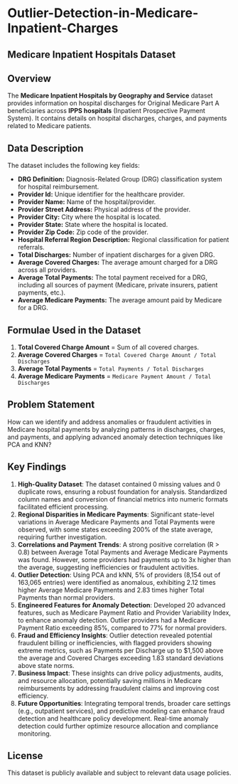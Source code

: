 # Outlier-Detection-in-Medicare-Inpatient-Charges

## Medicare Inpatient Hospitals Dataset

## Overview
The **Medicare Inpatient Hospitals by Geography and Service** dataset provides information on hospital discharges for Original Medicare Part A beneficiaries across **IPPS hospitals** (Inpatient Prospective Payment System). It contains details on hospital discharges, charges, and payments related to Medicare patients.

## Data Description
The dataset includes the following key fields:

- **DRG Definition:** Diagnosis-Related Group (DRG) classification system for hospital reimbursement.
- **Provider Id:** Unique identifier for the healthcare provider.
- **Provider Name:** Name of the hospital/provider.
- **Provider Street Address:** Physical address of the provider.
- **Provider City:** City where the hospital is located.
- **Provider State:** State where the hospital is located.
- **Provider Zip Code:** Zip code of the provider.
- **Hospital Referral Region Description:** Regional classification for patient referrals.
- **Total Discharges:** Number of inpatient discharges for a given DRG.
- **Average Covered Charges:** The average amount charged for a DRG across all providers.
- **Average Total Payments:** The total payment received for a DRG, including all sources of payment (Medicare, private insurers, patient payments, etc.).
- **Average Medicare Payments:** The average amount paid by Medicare for a DRG.

## Formulae Used in the Dataset

1. **Total Covered Charge Amount** = Sum of all covered charges.
2. **Average Covered Charges** = `Total Covered Charge Amount / Total Discharges`
3. **Average Total Payments** = `Total Payments / Total Discharges`
4. **Average Medicare Payments** = `Medicare Payment Amount / Total Discharges`

## Problem Statement
How can we identify and address anomalies or fraudulent activities in Medicare hospital payments by analyzing patterns in discharges, charges, and payments, and applying advanced anomaly detection techniques like PCA and KNN?

## Key Findings
1. **High-Quality Dataset**: The dataset contained 0 missing values and 0 duplicate rows, ensuring a robust foundation for analysis. Standardized column names and conversion of financial metrics into numeric formats facilitated efficient processing.
2. **Regional Disparities in Medicare Payments**: Significant state-level variations in Average Medicare Payments and Total Payments were observed, with some states exceeding 200% of the state average, requiring further investigation.
3. **Correlations and Payment Trends**: A strong positive correlation (R > 0.8) between Average Total Payments and Average Medicare Payments was found. However, some providers had payments up to 3x higher than the average, suggesting inefficiencies or fraudulent activities.
4. **Outlier Detection**: Using PCA and kNN, 5% of providers (8,154 out of 163,065 entries) were identified as anomalous, exhibiting 2.12 times higher Average Medicare Payments and 2.83 times higher Total Payments than normal providers.
5. **Engineered Features for Anomaly Detection**: Developed 20 advanced features, such as Medicare Payment Ratio and Provider Variability Index, to enhance anomaly detection. Outlier providers had a Medicare Payment Ratio exceeding 85%, compared to 77% for normal providers.
6. **Fraud and Efficiency Insights**: Outlier detection revealed potential fraudulent billing or inefficiencies, with flagged providers showing extreme metrics, such as Payments per Discharge up to $1,500 above the average and Covered Charges exceeding 1.83 standard deviations above state norms.
7. **Business Impact**: These insights can drive policy adjustments, audits, and resource allocation, potentially saving millions in Medicare reimbursements by addressing fraudulent claims and improving cost efficiency.
8. **Future Opportunities**: Integrating temporal trends, broader care settings (e.g., outpatient services), and predictive modeling can enhance fraud detection and healthcare policy development. Real-time anomaly detection could further optimize resource allocation and compliance monitoring.




## License
This dataset is publicly available and subject to relevant data usage policies.
